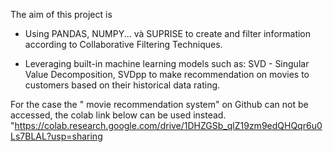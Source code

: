 The aim of this project is 

* Using PANDAS, NUMPY... và SUPRISE to create and filter information according to Collaborative Filtering Techniques.

* Leveraging built-in machine learning models such as: SVD - Singular Value Decomposition, SVDpp to make recommendation on movies to customers based on their historical data rating.

For the case the " movie recommendation system" on Github can not be accessed, the colab link below can be used instead. "https://colab.research.google.com/drive/1DHZGSb_qlZ19zm9edQHQqr6u0Ls7BLAL?usp=sharing

